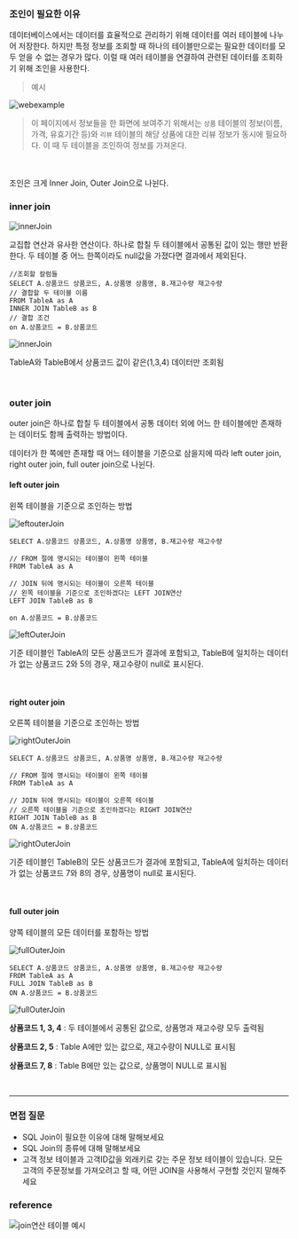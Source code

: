### 조인이 필요한 이유

데이터베이스에서는 데이터를 효율적으로 관리하기 위해 데이터를 여러 테이블에 나누어 저장한다. 하지만 특정 정보를 조회할 때 하나의 테이블만으로는 필요한 데이터를 모두 얻을 수 없는 경우가 많다. 이럴 때 여러 테이블을 연결하여 관련된 데이터를 조회하기 위해 조인을 사용한다. 

 >예시
    
![webexample](./img/db_join_web_example.png)
    
>이 페이지에서 정보들을 한 화면에 보여주기 위해서는  `상품` 테이블의 정보(이름, 가격, 유효기간 등)와  `리뷰` 테이블의 해당 상품에 대한 리뷰 정보가 동시에 필요하다. 이 때 두 테이블을 조인하여 정보를 가져온다. 

<br> 
<br> 
조인은 크게 Inner Join, Outer Join으로 나뉜다. 

### inner join

![innerJoin](./img/db_innerjoin_diagram.png)

교집합 연산과 유사한 연산이다. 하나로 합칠 두 테이블에서 공통된 값이 있는 행만 반환한다. 두 테이블 중 어느 한쪽이라도 null값을 가졌다면 결과에서 제외된다. 

```
//조회할 칼럼들
SELECT A.상품코드 상품코드, A.상품명 상품명, B.재고수량 재고수량
// 결합할 두 테이블 이름
FROM TableA as A
INNER JOIN TableB as B
// 결합 조건
on A.상품코드 = B.상품코드 
```

![innerJoin](./img/db_innerjoin_table.png)



TableA와 TableB에서 상품코드 값이 같은(1,3,4) 데이터만 조회됨

<br>

### outer join

outer join은 하나로 합칠 두 테이블에서 공통 데이터 외에 어느 한 테이블에만 존재하는 데이터도 함께 출력하는 방법이다. 

데이터가 한 쪽에만 존재할 때 어느 테이블을 기준으로 삼을지에 따라 left outer join, right outer join, full outer join으로 나뉜다. 

#### left outer join

왼쪽 테이블을 기준으로 조인하는 방법

![leftouterJoin](./img/db_leftouterjoin_diagram.png)

```
SELECT A.상품코드 상품코드, A.상품명 상품명, B.재고수량 재고수량

// FROM 절에 명시되는 테이블이 왼쪽 테이블
FROM TableA as A

// JOIN 뒤에 명시되는 테이블이 오른쪽 테이블
// 왼쪽 테이블을 기준으로 조인하겠다는 LEFT JOIN연산
LEFT JOIN TableB as B

on A.상품코드 = B.상품코드
```

![leftOuterJoin](./img/db_leftouterjoin_table.png)


기준 테이블인 TableA의 모든 상품코드가 결과에 포함되고, TableB에 일치하는 데이터가 없는 상품코드 2와 5의 경우, 재고수량이 null로 표시된다. 

<br>

#### right outer join

오른쪽 테이블을 기준으로 조인하는 방법

![rightOuterJoin](./img/db_rightouterjoin_diagram.png)

```
SELECT A.상품코드 상품코드, A.상품명 상품명, B.재고수량 재고수량 

// FROM 절에 명시되는 테이블이 왼쪽 테이블
FROM TableA as A 

// JOIN 뒤에 명시되는 테이블이 오른쪽 테이블
// 오른쪽 테이블을 기준으로 조인하겠다는 RIGHT JOIN연산   
RIGHT JOIN TableB as B   
ON A.상품코드 = B.상품코드
```

![rightOuterJoin](./img/db_rightouterjoin_table.png)

기준 테이블인 TableB의 모든 상품코드가 결과에 포함되고, TableA에 일치하는 데이터가 없는 상품코드 7와 8의 경우, 상품명이 null로 표시된다. 

<br>

#### full outer join

양쪽 테이블의 모든 데이터를 포함하는 방법

![fullOuterJoin](./img/db_fullouterjoin_diagram.png)

```
SELECT A.상품코드 상품코드, A.상품명 상품명, B.재고수량 재고수량 
FROM TableA as A       
FULL JOIN TableB as B   
ON A.상품코드 = B.상품코드
```

![fullOuterJoin](./img/db_fullouterjoin_table.png)

**상품코드 1, 3, 4** : 두 테이블에서 공통된 값으로, 상품명과 재고수량 모두 출력됨

**상품코드 2, 5** : Table A에만 있는 값으로, 재고수량이 NULL로 표시됨

**상품코드 7, 8** : Table B에만 있는 값으로, 상품명이 NULL로 표시됨

<br>


---

### 면접 질문

- SQL Join이 필요한 이유에 대해 말해보세요
- SQL Join의 종류에 대해 말해보세요
- 고객 정보 테이블과 고객ID값을 외래키로 갖는 주문 정보 테이블이 있습니다. 모든 고객의 주문정보를 가져오려고 할 때, 어떤 JOIN을 사용해서 구현할 것인지 말해주세요

### reference

![join연산 테이블 예시](https://velog.io/@newdana01/Database-%ED%85%8C%EC%9D%B4%EB%B8%94-%EC%A1%B0%EC%9D%B8-%EC%9D%B4%ED%95%B4%ED%95%98%EA%B8%B0)
